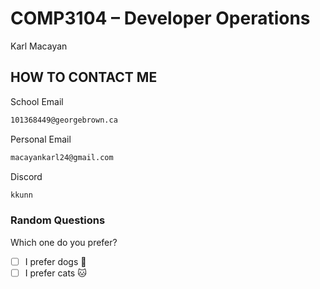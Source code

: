 # COMP3104 – Developer Operations

Karl Macayan


## HOW TO CONTACT ME
School Email

```bash
101368449@georgebrown.ca
```

Personal Email

```bash
macayankarl24@gmail.com
```

Discord

```bash
kkunn
```

### Random Questions
Which one do you prefer?

- [ ] I prefer dogs 🐶
- [ ] I prefer cats 🐱
